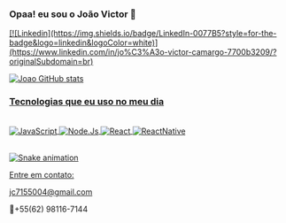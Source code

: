 ### Opaa! eu sou o João Victor 💪
<a href="https://github.com/joaovictorcamargo">
[![Linkedin](https://img.shields.io/badge/LinkedIn-0077B5?style=for-the-badge&logo=linkedin&logoColor=white)](https://www.linkedin.com/in/jo%C3%A3o-victor-camargo-7700b3209/?originalSubdomain=br)

![Joao GitHub stats](https://github-readme-stats.vercel.app/api?username=joaovictorcamargo&show_icons=true&theme=dracula)

### Tecnologias que eu uso no meu dia
<div style="display: inline_block"><br/>
<img align=center alt="JavaScript" src="https://img.shields.io/badge/JavaScript-F7DF1E?style=for-the-badge&logo=javascript&logoColor=black"/>
<img align=center alt="Node.Js" src="https://img.shields.io/badge/Node.js-43853D?style=for-the-badge&logo=node.js&logoColor=white"/>
<img align=center alt="React" src="https://img.shields.io/badge/React-20232A?style=for-the-badge&logo=react&logoColor=61DAFB"/>
<img align=center alt="ReactNative" src="https://img.shields.io/badge/React_Native-20232A?style=for-the-badge&logo=react&logoColor=61DAFB"/>
</div><br/>

![Snake animation](https://github.com/joaovictorcamargo/joaovictorcamargo/blob/output/github-contribution-grid-snake.svg)

Entre em contato:

jc7155004@gmail.com

📱+55(62) 98116-7144

